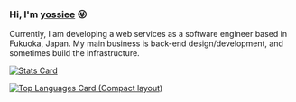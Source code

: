 ### Hi, I'm [yossiee](http://yossiee.com/about) :stuck_out_tongue_winking_eye:

Currently, I am developing a web services as a software engineer based in Fukuoka, Japan.
My main business is back-end design/development, and sometimes build the infrastructure.

[![Stats Card](https://github-readme-stats.vercel.app/api?username=yossiee&show_icons=true&count_private=true&theme=tokyonight&include_all_commits=true&hide_title=true&hide=contribs&hide_border=true)](https://github.com/yossiee)

[![Top Languages Card (Compact layout)](https://github-readme-stats.vercel.app/api/top-langs/?username=yossiee&layout=compact&theme=tokyonight&hide_title=true&hide_border=true)](https://github.com/yossiee)
